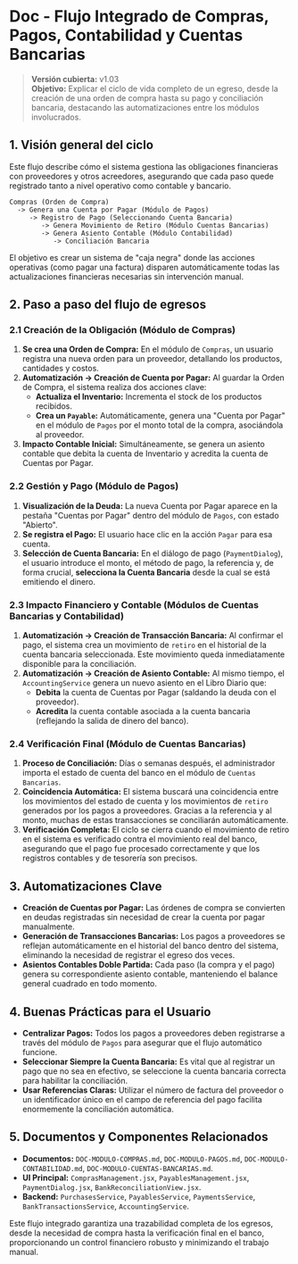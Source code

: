 # Doc - Flujo Integrado de Compras, Pagos, Contabilidad y Cuentas Bancarias

> **Versión cubierta:** v1.03  
> **Objetivo:** Explicar el ciclo de vida completo de un egreso, desde la creación de una orden de compra hasta su pago y conciliación bancaria, destacando las automatizaciones entre los módulos involucrados.

## 1. Visión general del ciclo
Este flujo describe cómo el sistema gestiona las obligaciones financieras con proveedores y otros acreedores, asegurando que cada paso quede registrado tanto a nivel operativo como contable y bancario.

```
Compras (Orden de Compra)
  -> Genera una Cuenta por Pagar (Módulo de Pagos)
     -> Registro de Pago (Seleccionando Cuenta Bancaria)
        -> Genera Movimiento de Retiro (Módulo Cuentas Bancarias)
        -> Genera Asiento Contable (Módulo Contabilidad)
           -> Conciliación Bancaria
```

El objetivo es crear un sistema de "caja negra" donde las acciones operativas (como pagar una factura) disparen automáticamente todas las actualizaciones financieras necesarias sin intervención manual.

## 2. Paso a paso del flujo de egresos

### 2.1 Creación de la Obligación (Módulo de Compras)
1.  **Se crea una Orden de Compra:** En el módulo de `Compras`, un usuario registra una nueva orden para un proveedor, detallando los productos, cantidades y costos.
2.  **Automatización -> Creación de Cuenta por Pagar:** Al guardar la Orden de Compra, el sistema realiza dos acciones clave:
    - **Actualiza el Inventario:** Incrementa el stock de los productos recibidos.
    - **Crea un `Payable`:** Automáticamente, genera una "Cuenta por Pagar" en el módulo de `Pagos` por el monto total de la compra, asociándola al proveedor.
3.  **Impacto Contable Inicial:** Simultáneamente, se genera un asiento contable que debita la cuenta de Inventario y acredita la cuenta de Cuentas por Pagar.

### 2.2 Gestión y Pago (Módulo de Pagos)
1.  **Visualización de la Deuda:** La nueva Cuenta por Pagar aparece en la pestaña "Cuentas por Pagar" dentro del módulo de `Pagos`, con estado "Abierto".
2.  **Se registra el Pago:** El usuario hace clic en la acción `Pagar` para esa cuenta.
3.  **Selección de Cuenta Bancaria:** En el diálogo de pago (`PaymentDialog`), el usuario introduce el monto, el método de pago, la referencia y, de forma crucial, **selecciona la Cuenta Bancaria** desde la cual se está emitiendo el dinero.

### 2.3 Impacto Financiero y Contable (Módulos de Cuentas Bancarias y Contabilidad)
1.  **Automatización -> Creación de Transacción Bancaria:** Al confirmar el pago, el sistema crea un movimiento de `retiro` en el historial de la cuenta bancaria seleccionada. Este movimiento queda inmediatamente disponible para la conciliación.
2.  **Automatización -> Creación de Asiento Contable:** Al mismo tiempo, el `AccountingService` genera un nuevo asiento en el Libro Diario que:
    - **Debita** la cuenta de Cuentas por Pagar (saldando la deuda con el proveedor).
    - **Acredita** la cuenta contable asociada a la cuenta bancaria (reflejando la salida de dinero del banco).

### 2.4 Verificación Final (Módulo de Cuentas Bancarias)
1.  **Proceso de Conciliación:** Días o semanas después, el administrador importa el estado de cuenta del banco en el módulo de `Cuentas Bancarias`.
2.  **Coincidencia Automática:** El sistema buscará una coincidencia entre los movimientos del estado de cuenta y los movimientos de `retiro` generados por los pagos a proveedores. Gracias a la referencia y al monto, muchas de estas transacciones se conciliarán automáticamente.
3.  **Verificación Completa:** El ciclo se cierra cuando el movimiento de retiro en el sistema es verificado contra el movimiento real del banco, asegurando que el pago fue procesado correctamente y que los registros contables y de tesorería son precisos.

## 3. Automatizaciones Clave
- **Creación de Cuentas por Pagar:** Las órdenes de compra se convierten en deudas registradas sin necesidad de crear la cuenta por pagar manualmente.
- **Generación de Transacciones Bancarias:** Los pagos a proveedores se reflejan automáticamente en el historial del banco dentro del sistema, eliminando la necesidad de registrar el egreso dos veces.
- **Asientos Contables Doble Partida:** Cada paso (la compra y el pago) genera su correspondiente asiento contable, manteniendo el balance general cuadrado en todo momento.

## 4. Buenas Prácticas para el Usuario
- **Centralizar Pagos:** Todos los pagos a proveedores deben registrarse a través del módulo de `Pagos` para asegurar que el flujo automático funcione.
- **Seleccionar Siempre la Cuenta Bancaria:** Es vital que al registrar un pago que no sea en efectivo, se seleccione la cuenta bancaria correcta para habilitar la conciliación.
- **Usar Referencias Claras:** Utilizar el número de factura del proveedor o un identificador único en el campo de referencia del pago facilita enormemente la conciliación automática.

## 5. Documentos y Componentes Relacionados
- **Documentos:** `DOC-MODULO-COMPRAS.md`, `DOC-MODULO-PAGOS.md`, `DOC-MODULO-CONTABILIDAD.md`, `DOC-MODULO-CUENTAS-BANCARIAS.md`.
- **UI Principal:** `ComprasManagement.jsx`, `PayablesManagement.jsx`, `PaymentDialog.jsx`, `BankReconciliationView.jsx`.
- **Backend:** `PurchasesService`, `PayablesService`, `PaymentsService`, `BankTransactionsService`, `AccountingService`.

Este flujo integrado garantiza una trazabilidad completa de los egresos, desde la necesidad de compra hasta la verificación final en el banco, proporcionando un control financiero robusto y minimizando el trabajo manual.
